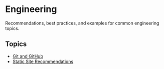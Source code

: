 # Engineering

Recommendations, best practices, and examples for common engineering topics.

## Topics

- [Git and GitHub](git-and-github.md)
- [Static Site Recommendations](static-sites-recommendation.md)
